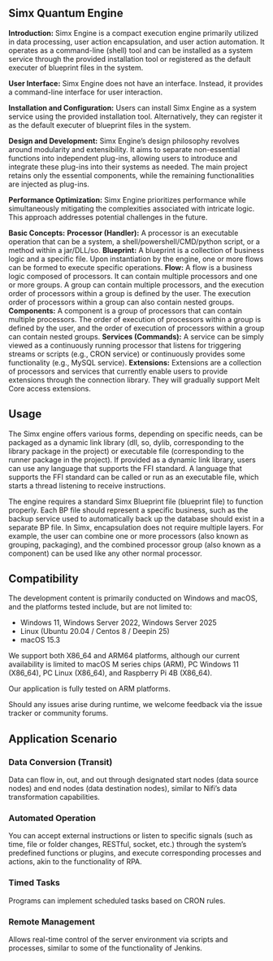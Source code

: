 ## Simx Quantum Engine

**Introduction:**
Simx Engine is a compact execution engine primarily utilized in data processing, user action encapsulation, and user
action automation. It operates as a command-line (shell) tool and can be installed as a system service through the
provided installation tool or registered as the default executer of blueprint files in the system.

**User Interface:**
Simx Engine does not have an interface. Instead, it provides a command-line interface for user interaction.

**Installation and Configuration:**
Users can install Simx Engine as a system service using the provided installation tool. Alternatively, they can register
it as the default executer of blueprint files in the system.

**Design and Development:**
Simx Engine’s design philosophy revolves around modularity and extensibility. It aims to separate non-essential
functions into independent plug-ins, allowing users to introduce and integrate these plug-ins into their systems as
needed. The main project retains only the essential components, while the remaining functionalities are injected as
plug-ins.

**Performance Optimization:**
Simx Engine prioritizes performance while simultaneously mitigating the complexities associated with intricate logic.
This approach addresses potential challenges in the future.

**Basic Concepts:**
**Processor (Handler):** A processor is an executable operation that can be a system, a shell/powershell/CMD/python
script, or a method within a jar/DLL/so.
**Blueprint:** A blueprint is a collection of business logic and a specific file. Upon instantiation by the engine, one
or more flows can be formed to execute specific operations.
**Flow:** A flow is a business logic composed of processors. It can contain multiple processors and one or more groups.
A group can contain multiple processors, and the execution order of processors within a group is defined by the user.
The execution order of processors within a group can also contain nested groups.
**Components:** A component is a group of processors that can contain multiple processors. The order of execution of
processors within a group is defined by the user, and the order of execution of processors within a group can contain
nested groups.
**Services (Commands):** A service can be simply viewed as a continuously running processor that listens for triggering
streams or scripts (e.g., CRON service) or continuously provides some functionality (e.g., MySQL service).
**Extensions:** Extensions are a collection of processors and services that currently enable users to provide extensions
through the connection library. They will gradually support Melt Core access extensions.

## Usage

The Simx engine offers various forms, depending on specific needs, can be packaged as a dynamic link library (dll, so,
dylib, corresponding to the library package in the project) or executable file (corresponding to the runner package in
the project). If provided as a dynamic link library, users can use any language that supports the FFI standard.
A language that supports the FFI standard can be called or run as an executable file, which starts a thread listening to
receive instructions.

The engine requires a standard Simx Blueprint file (blueprint file) to function properly. Each BP file should represent
a specific business, such as the backup service used to automatically back up the database should exist in a separate BP
file. In Simx, encapsulation does not require multiple layers.
For example, the user can combine one or more processors (also known as grouping, packaging), and the combined processor
group (also known as a component) can be used like any other normal processor.

## Compatibility

The development content is primarily conducted on Windows and macOS, and the platforms tested include, but are not
limited to:

- Windows 11, Windows Server 2022, Windows Server 2025
- Linux (Ubuntu 20.04 / Centos 8 / Deepin 25)
- macOS 15.3

We support both X86_64 and ARM64 platforms, although our current availability is limited to macOS M series chips (ARM),
PC Windows 11 (X86_64), PC Linux (X86_64), and Raspberry Pi 4B (X86_64).

Our application is fully tested on ARM platforms.

Should any issues arise during runtime, we welcome feedback via the issue tracker or community forums.

## Application Scenario

### Data Conversion (Transit)

Data can flow in, out, and out through designated start nodes (data source nodes) and end nodes (data destination
nodes), similar to Nifi’s data transformation capabilities.

### Automated Operation

You can accept external instructions or listen to specific signals (such as time, file or folder changes, RESTful,
socket, etc.) through the system’s predefined functions or plugins, and execute corresponding processes and actions,
akin to the functionality of RPA.

### Timed Tasks

Programs can implement scheduled tasks based on CRON rules.

### Remote Management

Allows real-time control of the server environment via scripts and processes, similar to some of the functionality of
Jenkins.